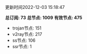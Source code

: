 更新时间2022-12-03 15:18:47

**总订阅: 73**
**总节点: 1009**
**有效节点: 475**
- trojan节点: 151
- v2ray节点: 217
- ss节点: 106
- ssr节点: 1
